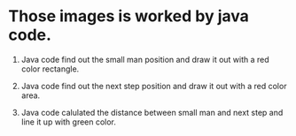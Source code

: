# Those images is worked by java code. 

1. Java code find out the small man position and draw it out with a red color rectangle. 

2. Java code find out the next step position and draw it out with a red color area. 

3. Java code calulated the distance between small man and next step and line it up with green color. 
